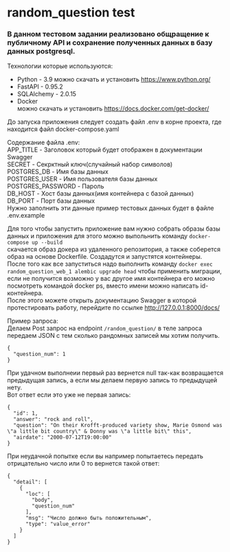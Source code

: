 # random_question test
### В данном теcтовом задании реализовано общращение к публичному API и сохранение полученных данных в базу данных postgresql.<br>
Технологии которые используются:<br>
- Python - 3.9 можно скачать и установить https://www.python.org/
- FastAPI - 0.95.2
- SQLAlchemy - 2.0.15
- Docker<br> можно скачать и установить https://docs.docker.com/get-docker/<br>

До запуска приложения следует создать файл .env в корне проекта, где находится файл docker-compose.yaml<br>

Содержание файла .env:<br>
APP_TITLE - Заголовок который будет отображен в документации Swagger<br>
SECRET - Секрктный ключ(случайный набор символов)<br>
POSTGRES_DB - Имя базы данных<br>
POSTGRES_USER - Имя пользователя базы данных<br>
POSTGRES_PASSWORD - Пароль<br>
DB_HOST - Хост базы данных(имя контейнера с базой данных)<br>
DB_PORT - Порт базы данных<br>
Нужно заполнить эти данные пример тестовых данных будет в файле .env.example<br>

Для того чтобы запустить приложение вам нужно собрать образы базы данных и приложения для этого можно выпольнить команду `docker-compose up --build`<br>
скачается образ докера из удаленного репозитория, а также соберется образ на основе Dockerfile. Cоздадутся и запустятся контейнеры.<br>
После того как все запуститься надо выполнить команду `docker exec random_question_web_1 alembic upgrade head` чтобы применить миграции,<br>
если не получится возможно у вас другое имя контейнера его можно посмотреть командой docker ps, вместо имени можно написать id-контейнера.<br>
После этого можете открыть документацию Swagger в которой протестировать работу, перейдите по ссылке http://127.0.0.1:8000/docs/ <br>

Пример запроса:<br>
Делаем Post запрос на endpoint `/random_question/` в теле запроса передаем JSON с тем сколько рандомных записей мы хотим получить.<br>
```
{
  "question_num": 1
}
```
При удачном выполнеии первый раз вернется null так-как возвращается предыдущая запись, а если мы делаем первую запись то предыдущей нету.<br>
Вот ответ если это уже не первая запись:<br>
```
{
  "id": 1,
  "answer": "rock and roll",
  "question": "On their Krofft-produced variety show, Marie Osmond was \"a little bit country\" & Donny was \"a little bit\" this",
  "airdate": "2000-07-12T19:00:00"
}
```
При неудачной попытке если вы например попытаетесь передать отрицательно число или 0 то вернется такой ответ:<br>
```
{
  "detail": [
    {
      "loc": [
        "body",
        "question_num"
      ],
      "msg": "Число должно быть положительным",
      "type": "value_error"
    }
  ]
}
```

